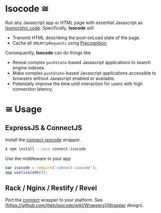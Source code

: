 # Isocode ≅

Run any Javascript app or HTML page with essential Javascript as [Isomorphic code](http://nerds.airbnb.com/isomorphic-javascript-future-web-apps/). Specifically, **Isocode** will

* Transmit HTML describing the post-onLoad state of the page.
* Cache all `XMLHttpRequests` using [Precognition](https://github.com/jtwb/precognition).

Consequently, **Isocode** can do things like

* Reveal complex `pushState`-based Javascript applications to search engine indexes.
* Make complex `pushState`-based Javascript applications accessible to browsers without Javascript enabled or available.
* Potentially improve the time until interaction for users with high connection latency.

# ≅ Usage

## ExpressJS & ConnectJS

Install the [connect-isocode](https://github.com/jtwb/connect-isocode) wrapper.

```bash
$ npm install --save connect-isocode
```

Use the middleware in your app

```javascript
var isocode = require('connect-isocode');
app.use(isocode());
```

## Rack / Nginx / Restify / Revel

Port the [connect](https://github.com/jtwb/connect-isocode) wrapper to your platform. See [https://github.com/jtwb/isocode/wiki/Wrappers](Wrapper design).

